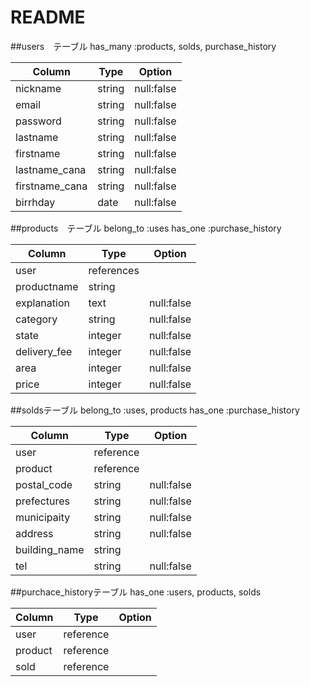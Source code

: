 # README

##users　テーブル
 has_many :products, solds, purchase_history

| Column         | Type    | Option     |
| -------------- | ------- | ---------- |
| nickname       | string  | null:false |
| email          | string  | null:false |
| password       | string  | null:false |
| lastname       | string  | null:false |
| firstname      | string  | null:false |
| lastname_cana  | string  | null:false |
| firstname_cana | string  | null:false |
| birrhday       | date    | null:false |

##products　テーブル
 belong_to :uses
 has_one :purchase_history

| Column       | Type       | Option     |
| ------------ | ---------- | ---------- |
| user         | references |            |
| productname  | string     |            |
| explanation  | text       | null:false |
| category     | string     | null:false |
| state        | integer    | null:false |
| delivery_fee | integer    | null:false |
| area         | integer    | null:false |
| price        | integer    | null:false |


##soldsテーブル
 belong_to :uses, products
 has_one :purchase_history
 
| Column           | Type          | Option     |
| ---------------- | ------------- | ---------- |
| user             | reference     |            |
| product          | reference     |            |
| postal_code      | string        | null:false |
| prefectures      | string        | null:false |
| municipaity      | string        | null:false |
| address          | string        | null:false |
| building_name    | string        |            |
| tel              | string        | null:false |

##purchace_historyテーブル
  has_one :users, products, solds 

| Column   | Type       | Option     |
| -------- | ---------- | ---------- |
| user     | reference  |            |
| product  | reference  |            |
| sold     | reference  |            | 